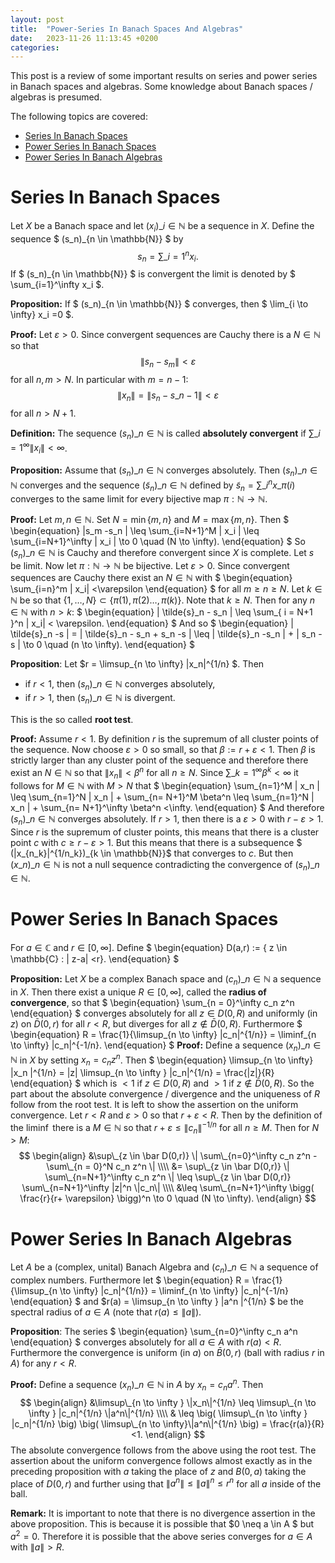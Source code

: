 ```yaml
---
layout: post
title:  "Power-Series In Banach Spaces And Algebras"
date:   2023-11-26 11:13:45 +0200
categories:
---
```


This post is a review of some important results on series and power series in Banach spaces and algebras.
Some knowledge about Banach spaces / algebras is presumed.

The following topics are covered:

- [Series In Banach Spaces](#series-in-banach-spaces)
- [Power Series In Banach Spaces ](#power-series-in-banach-spaces)
- [Power Series In Banach Algebras](#power-series-in-banach-algebras)

# Series In Banach Spaces
Let $X$ be a Banach space and let $(x_i)\_{i \in \mathbb{N}}$ be a sequence in $X$.
Define the sequence $ (s_n)\_{n \in \mathbb{N}} $ by
$$
\begin{equation}
 s_n = \sum\_{i=1}^n  x_i.
\end{equation}
$$
If $ (s_n)\_{n \in \mathbb{N}} $ is convergent the limit is denoted by $ \sum\_{i=1}^\infty x_i $.

**Proposition:** 
If $ (s_n)\_{n \in \mathbb{N}} $ converges, then $ \lim\_{i \to \infty} x_i =0 $. 

**Proof:** 
Let $\varepsilon >0$.
Since convergent sequences are Cauchy there is a $N \in \mathbb{N}$ so that 
$$
\begin{equation}
 \| s_n - s_m \| < \varepsilon
\end{equation}
$$
for all $n,m >N$.
In particular with $m = n-1$: 
$$
\begin{equation}
\| x_n \| = \| s_n -s\_{n-1} \| < \varepsilon
\end{equation}
$$
for all $n > N+1$.

**Definition:**
The sequence $(s_n)\_{n \in \mathbb{N}}$ is called **absolutely convergent** if $\sum\_{i=1}^\infty \| x_i \|< \infty$.

**Proposition:** Assume that  $(s_n)\_{n \in \mathbb{N}}$ converges absolutely. Then $(s_n)\_{n \in \mathbb{N}}$ converges and the sequence $(\tilde{s}_n)\_{n \in \mathbb{N}}$
defined by $\tilde{s}_n = \sum\_{i}^n x\_{\pi (i)}$ 
 converges to the same limit for every bijective map $\pi : \mathbb{N} \to \mathbb{N}$.

**Proof:** 
Let $m,n \in \mathbb{N}$.
Set $N = \min \{m,n\}$ and $M = \max \{m,n \}$. Then
$
\begin{equation}
\|s_m -s_n \| \leq \sum\_{i=N+1}^M \| x_i \| \leq \sum\_{i=N+1}^\infty \| x_i \|  \to 0 \quad  (N \to \infty).
\end{equation}
$
So $(s_n)\_{n \in \mathbb{N}}$ is Cauchy and therefore convergent since $X$ is complete. Let $s$ be limit. 
Now let $\pi : \mathbb{N} \to \mathbb{N}$ be bijective. Let $\varepsilon >0$. Since convergent sequences are Cauchy there exist an $N \in \mathbb{N}$
with 
$
\begin{equation}
\sum\_{i=n}^m \| x_i\| <\varepsilon
\end{equation}
$
for all $m\geq n \geq N$.
Let $k \in \mathbb{N}$ be so that $\{1, \dots, N\} \subset \{ \pi(1), \pi(2) \dots, \pi(k) \}$. Note that $k\geq N$.
Then for any $n \in \mathbb{N}$ with $n>k$:
$
\begin{equation}
\|  \tilde{s}_n - s_n \| \leq \sum\_{ i = N+1 }^n  \| x_i\| < \varepsilon.
\end{equation}
$
And so
$
\begin{equation}
\| \tilde{s}_n -s \| = \| \tilde{s}_n - s_n + s_n -s \|  \leq \|  \tilde{s}_n -s_n \|  + \| s_n -s \| \to 0 \quad (n \to \infty).
\end{equation}
$

**Proposition**:
Let $r = \limsup\_{n \to \infty} \|x_n\|^{1/n}  $. Then 
- if $r<1$, then $(s_n)\_{n \in \mathbb{N}}$ converges absolutely,
- if $r>1$,  then $(s_n)\_{n \in \mathbb{N}}$ is divergent.

This is the so called **root test**.

**Proof:**
Assume $r<1$. By definition $r$ is the supremum of all cluster points of the sequence.
Now choose $\varepsilon>0$ so small, so that $\beta := r+ \varepsilon <1$. Then $\beta$ is strictly larger than any cluster point of the sequence and therefore there exist an $N \in \mathbb{N}$ so that $\|x_n\| < \beta ^n$ for all $n \geq N$. Since $\sum\_{k=1}^\infty \beta^k <\infty$ it follows for $M \in \mathbb{N}$ with $M>N$ that
$
\begin{equation}
\sum\_{n=1}^M \| x_n \| \leq
\sum\_{n=1}^N \| x_n \|  + \sum\_{n= N+1}^M   \beta^n \leq  \sum\_{n=1}^N \| x_n \|  + \sum\_{n= N+1}^\infty   \beta^n <\infty. 
\end{equation}
$
And therefore $(s_n)\_{n \in \mathbb{N}}$ converges absolutely.
If $r>1$, then there is a $\varepsilon>0$ with $r-\varepsilon >1$. Since $r$ is the supremum of cluster points, this means that there is a cluster point $c$ with 
$c \geq r- \varepsilon >1$. But this means that there is a subsequence $ (\|x\_{n_k}\|^{1/n_k})\_{k \in \mathbb{N}}$ that converges to $c$.
But then $(x\_{n})\_{n \in \mathbb{N}}$ is not a null sequence contradicting the convergence of $(s_n)\_{n \in \mathbb{N}}$.

# Power Series In Banach Spaces

For $a \in \mathbb{C}$ and $r \in [0, \infty]$. Define
$
\begin{equation}
D(a,r) := \{ z \in \mathbb{C} : | z-a| <r\}.
\end{equation}
$

**Proposition:** Let $X$ be a complex Banach space and $(c_n)\_{n \in \mathbb{N}}$ a sequence in $X$. Then there exist a unique $R \in [0, \infty]$, called the **radius of convergence**, so that
$
\begin{equation}
\sum\_{n = 0}^\infty c_n z^n
\end{equation}
$
converges absolutely for all $z \in D(0,R)$ and uniformly (in $z$) on $\bar D(0,r)$ for all $r<R$, but diverges for all $z \notin \bar D (0,R)$.
Furthermore
$
\begin{equation}
R = \frac{1}{\limsup\_{n \to \infty} \|c_n\|^{1/n}} = \liminf\_{n \to \infty} \|c_n\|^{-1/n}.
\end{equation}
$
**Proof:**
Define a sequence $(x_n)\_{n \in \mathbb{N}}$ in $X$ by setting $x_n = c_n z^n$.
Then 
$
\begin{equation}
\limsup\_{n \to \infty} \|x_n \|^{1/n} =  |z| \limsup\_{n \to \infty } \|c_n\|^{1/n}  = \frac{|z|}{R}
\end{equation}
$
which is $<1$ if $z \in D(0,R)$ and $>1$ if $z \notin \bar D (0,R)$. So the part about the absolute convergence / divergence and the uniqueness of $R$ follow from the root test.
It is left to show the assertion on the uniform convergence.
Let $r<R$ and $\varepsilon >0$ so that $r+ \varepsilon< R$. Then by the definition of the $\liminf$ there is a $M \in \mathbb{N}$ so that
$r + \varepsilon \leq \|c_n\|^{-1/n}$ for all $n \geq M$.
 Then for $N>M$:
$$
\begin{align}
&\sup\_{z \in \bar D(0,r)} \| \sum\_{n=0}^\infty c_n z^n - \sum\_{n = 0}^N c_n z^n \|  \\\\
&= \sup\_{z \in \bar D(0,r)} \|  \sum\_{n=N+1}^\infty c_n z^n \|   \leq  \sup\_{z \in \bar D(0,r)}  \sum\_{n=N+1}^\infty  |z|^n \|c_n\| \\\\
&\leq    \sum\_{n=N+1}^\infty \bigg( \frac{r}{r+ \varepsilon} \bigg)^n \to 0 \quad (N \to \infty).
\end{align}
$$

# Power Series In Banach Algebras

Let $A$ be a (complex, unital) Banach Algebra and $(c_n)\_{n \in \mathbb{N}}$ a sequence of complex numbers. 
Furthermore let 
$
\begin{equation}
R = \frac{1}{\limsup\_{n \to \infty} |c_n|^{1/n}} = \liminf\_{n \to \infty} |c_n|^{-1/n}
\end{equation}
$
and $r(a) = \limsup\_{n \to \infty } \|a^n \|^{1/n} $ be the spectral radius of $a \in A$ (note that $r(a) \leq \|a\|$).

**Proposition**:
The series 
$
\begin{equation}
\sum\_{n=0}^\infty c_n a^n
\end{equation}
$
converges absolutely for all $a \in A$ with $r (a) < R$. Furthermore the convergence is uniform (in $a$) on $\bar B(0,r)$ (ball with radius $r$ in $A$) for any $r<R$.

**Proof:**
Define a sequence $(x_n)\_{n \in \mathbb{N}}$ in $A$ by $x_n = c_n a^n$.
Then
$$
\begin{align}
&\limsup\_{n \to \infty } \|x_n\|^{1/n} \leq \limsup\_{n \to \infty }  |c_n|^{1/n} \|a^n\|^{1/n} \\\\
& \leq \big( \limsup\_{n \to \infty }  |c_n|^{1/n} \big) \big( \limsup\_{n \to \infty}\|a^n\|^{1/n}  \big) = \frac{r(a)}{R}<1.
\end{align}
$$
The absolute convergence follows from the above using the root test.
The assertion about the uniform convergence follows almost exactly as in the preceding proposition with $a$ taking the place of $z$ and $B(0,a)$ taking the place of $D(0,r)$ and further using that $\|a^n\| \leq \|a\|^n \leq r^n$ for all $a$ inside of the ball.

**Remark:**
It is important to note that there is no divergence assertion in the above proposition. This is because it is possible that $0 \neq a \in A $ but $a^2=0$. Therefore it is possible that the above series converges for $a \in A$ with $\|a\| >R$.
